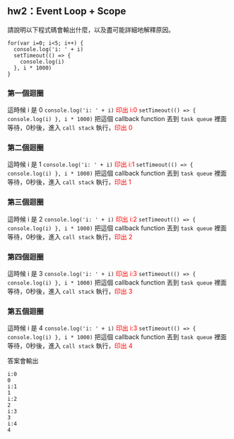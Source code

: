 ## hw2：Event Loop + Scope
請說明以下程式碼會輸出什麼，以及盡可能詳細地解釋原因。

```javascript=
for(var i=0; i<5; i++) {
  console.log('i: ' + i)
  setTimeout(() => {
    console.log(i)
  }, i * 1000)
}
```
### 第一個迴圈
這時候 i 是 0
`console.log('i: ' + i)` <font color ="#f00">印出 i:0</font>
`setTimeout(() => {
    console.log(i)
  }, i * 1000)` 把這個 callback function 丟到 `task queue` 裡面等待，0秒後，進入 `call stack` 執行，<font color ="#f00">印出 0</font>

### 第二個迴圈
這時候 i 是 1
`console.log('i: ' + i)` <font color ="#f00">印出 i:1</font>
`setTimeout(() => {
    console.log(i)
  }, i * 1000)` 把這個 callback function 丟到 `task queue` 裡面等待，0秒後，進入 `call stack` 執行，<font color ="#f00">印出 1</font>
  
### 第三個迴圈
這時候 i 是 2
`console.log('i: ' + i)` <font color ="#f00">印出 i:2</font>
`setTimeout(() => {
    console.log(i)
  }, i * 1000)` 把這個 callback function 丟到 `task queue` 裡面等待，0秒後，進入 `call stack` 執行，<font color ="#f00">印出 2</font>
  
### 第四個迴圈
這時候 i 是 3
`console.log('i: ' + i)` <font color ="#f00">印出 i:3</font>
`setTimeout(() => {
    console.log(i)
  }, i * 1000)` 把這個 callback function 丟到 `task queue` 裡面等待，0秒後，進入 `call stack` 執行，<font color ="#f00">印出 3</font>
  
### 第五個迴圈
這時候 i 是 4
`console.log('i: ' + i)` <font color ="#f00">印出 i:3</font>
`setTimeout(() => {
    console.log(i)
  }, i * 1000)` 把這個 callback function 丟到 `task queue` 裡面等待，0秒後，進入 `call stack` 執行，<font color ="#f00">印出 4</font>


答案會輸出
```
i:0
0
i:1
1
i:2
2
i:3
3
i:4
4
```